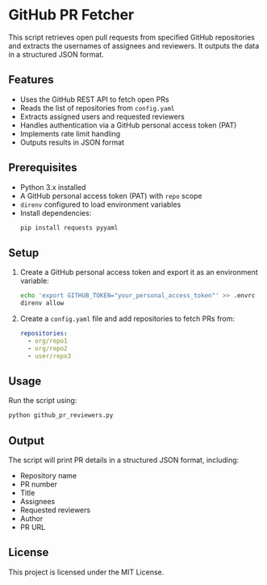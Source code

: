 # GitHub PR Fetcher

This script retrieves open pull requests from specified GitHub repositories and extracts the usernames of assignees and reviewers. It outputs the data in a structured JSON format.

## Features
- Uses the GitHub REST API to fetch open PRs
- Reads the list of repositories from `config.yaml`
- Extracts assigned users and requested reviewers
- Handles authentication via a GitHub personal access token (PAT)
- Implements rate limit handling
- Outputs results in JSON format

## Prerequisites
- Python 3.x installed
- A GitHub personal access token (PAT) with `repo` scope
- `direnv` configured to load environment variables
- Install dependencies:
  ```sh
  pip install requests pyyaml
  ```

## Setup
1. Create a GitHub personal access token and export it as an environment variable:
   ```sh
   echo 'export GITHUB_TOKEN="your_personal_access_token"' >> .envrc
   direnv allow
   ```
2. Create a `config.yaml` file and add repositories to fetch PRs from:
   ```yaml
   repositories:
     - org/repo1
     - org/repo2
     - user/repo3
   ```

## Usage
Run the script using:
```sh
python github_pr_reviewers.py
```

## Output
The script will print PR details in a structured JSON format, including:
- Repository name
- PR number
- Title
- Assignees
- Requested reviewers
- Author
- PR URL

## License
This project is licensed under the MIT License.